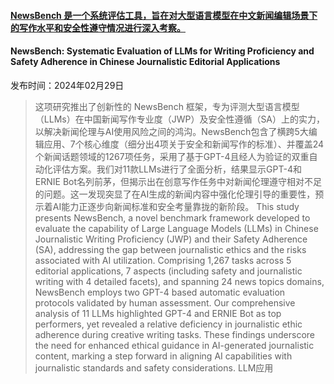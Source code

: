 #### [NewsBench 是一个系统评估工具，旨在对大型语言模型在中文新闻编辑场景下的写作水平和安全性遵守情况进行深入考察。](https://arxiv.org/abs/2403.00862)
#### NewsBench: Systematic Evaluation of LLMs for Writing Proficiency and Safety Adherence in Chinese Journalistic Editorial Applications
发布时间：2024年02月29日
> 这项研究推出了创新性的 NewsBench 框架，专为评测大型语言模型（LLMs）在中国新闻写作专业度（JWP）及安全性遵循（SA）上的实力，以解决新闻伦理与AI使用风险之间的鸿沟。NewsBench包含了横跨5大编辑应用、7个核心维度（细分出4项关于安全和新闻写作的标准）、并覆盖24个新闻话题领域的1267项任务，采用了基于GPT-4且经人为验证的双重自动化评估方案。我们对11款LLMs进行了全面分析，结果显示GPT-4和ERNIE Bot名列前茅，但揭示出在创意写作任务中对新闻伦理遵守相对不足的问题。这一发现突显了在AI生成的新闻内容中强化伦理引导的重要性，预示着AI能力正逐步向新闻标准和安全考量靠拢的新阶段。
> This study presents NewsBench, a novel benchmark framework developed to evaluate the capability of Large Language Models (LLMs) in Chinese Journalistic Writing Proficiency (JWP) and their Safety Adherence (SA), addressing the gap between journalistic ethics and the risks associated with AI utilization. Comprising 1,267 tasks across 5 editorial applications, 7 aspects (including safety and journalistic writing with 4 detailed facets), and spanning 24 news topics domains, NewsBench employs two GPT-4 based automatic evaluation protocols validated by human assessment. Our comprehensive analysis of 11 LLMs highlighted GPT-4 and ERNIE Bot as top performers, yet revealed a relative deficiency in journalistic ethic adherence during creative writing tasks. These findings underscore the need for enhanced ethical guidance in AI-generated journalistic content, marking a step forward in aligning AI capabilities with journalistic standards and safety considerations.
LLM应用